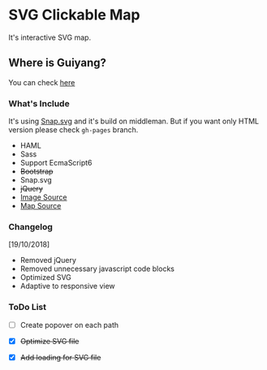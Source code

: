 # SVG Clickable Map

It's interactive SVG map.

## Where is Guiyang?

You can check [here](https://en.wikipedia.org/wiki/Guiyang)

### What's Include

It's using [Snap.svg](http://snapsvg.io/) and it's build on middleman. But if you want only HTML version please check `gh-pages` branch.

  * HAML
  * Sass
  * Support EcmaScript6 
  * ~~Bootstrap~~
  * Snap.svg
  * ~~jQuery~~
  * [Image Source](https://unsplash.com/)
  * [Map Source](https://en.wikipedia.org/wiki/Guiyang)

### Changelog

[19/10/2018]

  - Removed jQuery
  - Removed unnecessary javascript code blocks
  - Optimized SVG
  - Adaptive to responsive view

### ToDo List
  * [ ] Create popover on each path
  * [x] ~~Optimize SVG file~~
  * [x] ~~Add loading for SVG file~~
  
  